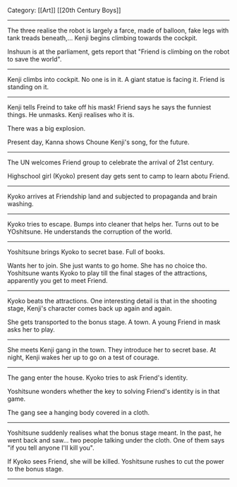 Category: [[Art]] [[20th Century Boys]]
___
The three realise the robot is largely a farce, made of balloon, fake legs with tank treads beneath,... Kenji begins climbing towards the cockpit. 

Inshuun is at the parliament, gets report that "Friend is climbing on the robot to save the world". 

---
Kenji climbs into cockpit. No one is in it. A giant statue is facing it. Friend is standing on it. 

---
Kenji tells Freind to take off his mask! Friend says he says the funniest things. He unmasks. Kenji realises who it is. 

There was a big explosion. 

Present day, Kanna shows Choune Kenji's song, for the future. 

---
The UN welcomes Friend group to celebrate the arrival of 21st century. 

Highschool girl (Kyoko) present day gets sent to camp to learn abotu Friend. 

---
Kyoko arrives at Friendship land and subjected to propaganda and brain washing. 

---
Kyoko tries to escape. Bumps into cleaner that helps her. Turns out to be YOshitsune. He understands the corruption of the world. 

---
Yoshitsune brings Kyoko to secret base. Full of books. 

Wants her to join. She just wants to go home. She has no choice tho. 
Yoshitsune wants Kyoko to play till the final stages of the attractions, apparently you get to meet Friend. 

---
Kyoko beats the attractions. One interesting detail is that in the shooting stage, Kenji's character comes back up again and again. 

She gets transported to the bonus stage. A town. A young Friend in mask asks her to play. 

---
She meets Kenji gang in the town. They introduce her to secret base. At night, Kenji wakes her up to go on a test of courage. 

---
The gang enter the house. Kyoko tries to ask Friend's identity. 

Yoshitsune wonders whether the key to solving Friend's identity is in that game. 

The gang see a hanging body covered in a cloth. 

---
Yoshitsune suddenly realises what the bonus stage meant. In the past, he went back and saw... two people talking under the cloth. One of them says "if you tell anyone I'll kill you". 

If Kyoko sees Friend, she will be killed. Yoshitsune rushes to cut the power to the bonus stage. 

---
